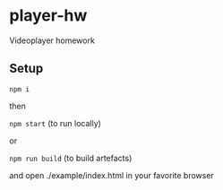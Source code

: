 # player-hw
Videoplayer homework

## Setup

`npm i`

then

`npm start` (to run locally)

or

`npm run build` (to build artefacts)

and open ./example/index.html in your favorite browser
